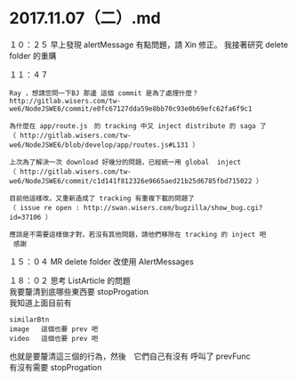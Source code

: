 # 2017.11.07（二）.md


１０：２５ 早上發現 alertMessage 有點問題，請 Xin 修正。 我接著研究 delete folder 的重購  

１１：４７  
```
Ray ，想請您問一下BJ 那邊 這個 commit 是為了處理什麼？
http://gitlab.wisers.com/tw-we6/NodeJSWE6/commit/e0fc67127dda59e8bb70c93e0b69efc62fa6f9c1

為什麼在 app/route.js　的 tracking 中又 inject distribute 的 saga 了
（ http://gitlab.wisers.com/tw-we6/NodeJSWE6/blob/develop/app/routes.js#L131 ）

上次為了解決一次 download 好幾分的問題，已經統一用 global  inject
（ http://gitlab.wisers.com/tw-we6/NodeJSWE6/commit/c1d141f812326e9665aed21b25d6785fbd715022 ）

目前他這樣改，又重新造成了 tracking 有重複下載的問題了
（ issue re open : http://swan.wisers.com/bugzilla/show_bug.cgi?id=37106 ）

應該是不需要這樣做才對，若沒有其他問題，請他們移除在 tracking 的 inject 吧
 感謝
 ```

１５：０４ MR delete folder 改使用 AlertMessages  


１８：０２ 思考 ListArticle 的問題  
我要釐清到底哪些東西要 stopProgation   
我知道上面目前有  
```
similarBtn
image   這個也要 prev 吧
video   這個也要 prev 吧
```
也就是要釐清這三個的行為，然後　它們自己有沒有 呼叫了 prevFunc  
有沒有需要 stopProgation  
